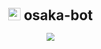 <div align="center">

# <img src="https://cdn.discordapp.com/emojis/1268324750879621243.webp" width="25"> osaka-bot

<img src="https://github.com/user-attachments/assets/443d2976-a0d2-4187-b32c-a5ff244c593b">
</div>
